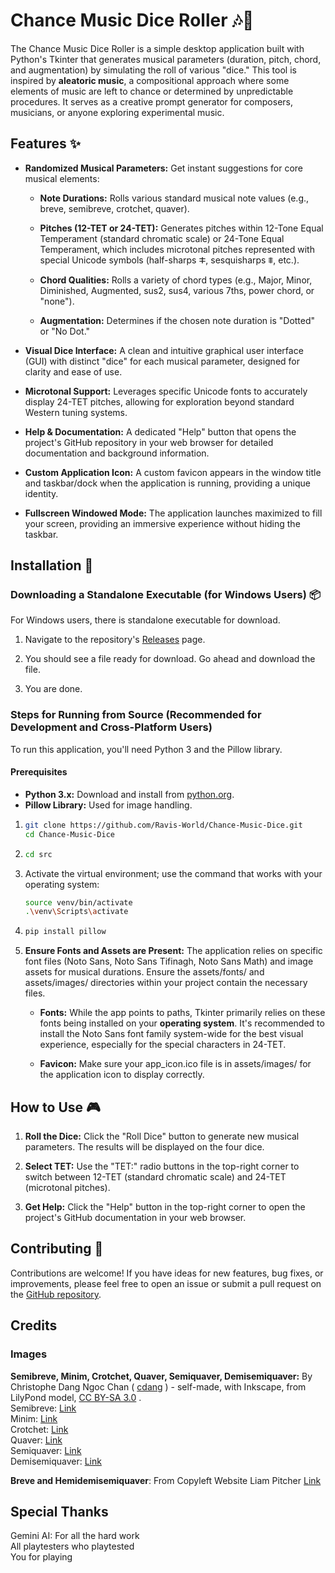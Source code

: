 Chance Music Dice Roller 🎶🎲
=============================

The Chance Music Dice Roller is a simple desktop application built with Python's Tkinter that generates musical parameters (duration, pitch, chord, and augmentation) by simulating the roll of various "dice." This tool is inspired by **aleatoric music**, a compositional approach where some elements of music are left to chance or determined by unpredictable procedures. It serves as a creative prompt generator for composers, musicians, or anyone exploring experimental music.

Features ✨
----------

*   **Randomized Musical Parameters:** Get instant suggestions for core musical elements:
    
    *   **Note Durations:** Rolls various standard musical note values (e.g., breve, semibreve, crotchet, quaver).
        
    *   **Pitches (12-TET or 24-TET):** Generates pitches within 12-Tone Equal Temperament (standard chromatic scale) or 24-Tone Equal Temperament, which includes microtonal pitches represented with special Unicode symbols (half-sharps ⵐ, sesquisharps ⩨, etc.).
        
    *   **Chord Qualities:** Rolls a variety of chord types (e.g., Major, Minor, Diminished, Augmented, sus2, sus4, various 7ths, power chord, or "none").
        
    *   **Augmentation:** Determines if the chosen note duration is "Dotted" or "No Dot."
        
*   **Visual Dice Interface:** A clean and intuitive graphical user interface (GUI) with distinct "dice" for each musical parameter, designed for clarity and ease of use.
    
*   **Microtonal Support:** Leverages specific Unicode fonts to accurately display 24-TET pitches, allowing for exploration beyond standard Western tuning systems.
    
*   **Help & Documentation:** A dedicated "Help" button that opens the project's GitHub repository in your web browser for detailed documentation and background information.
    
*   **Custom Application Icon:** A custom favicon appears in the window title and taskbar/dock when the application is running, providing a unique identity.
    
*   **Fullscreen Windowed Mode:** The application launches maximized to fill your screen, providing an immersive experience without hiding the taskbar.
    

Installation 🚀
---------------


### Downloading a Standalone Executable (for Windows Users) 📦

For Windows users, there is standalone executable for download.

1.  Navigate to the repository's [Releases](https://github.com/ravis-world/Chance-Music-Dice-Python/releases) page.
    
2.  You should see a file ready for download. Go ahead and download the file.
    
3.  You are done.

### Steps for Running from Source (Recommended for Development and Cross-Platform Users)

To run this application, you'll need Python 3 and the Pillow library.

#### Prerequisites

*   **Python 3.x:** Download and install from [python.org](https://www.python.org/downloads/).
*   **Pillow Library:** Used for image handling.

1.  ```bash
    git clone https://github.com/Ravis-World/Chance-Music-Dice.git
    cd Chance-Music-Dice
    ```
    
2.  ```bash
    cd src
    ```
    
3.  Activate the virtual environment; use the command that works with your operating system:
    ```bash
    source venv/bin/activate
    .\venv\Scripts\activate
    ```
        
4.  ```bash
    pip install pillow
    ```
    
5.  **Ensure Fonts and Assets are Present:** The application relies on specific font files (Noto Sans, Noto Sans Tifinagh, Noto Sans Math) and image assets for musical durations. Ensure the assets/fonts/ and assets/images/ directories within your project contain the necessary files.
    
    *   **Fonts:** While the app points to paths, Tkinter primarily relies on these fonts being installed on your **operating system**. It's recommended to install the Noto Sans font family system-wide for the best visual experience, especially for the special characters in 24-TET.
        
    *   **Favicon:** Make sure your app_icon.ico file is in assets/images/ for the application icon to display correctly.
    

How to Use 🎮
--------

1.  **Roll the Dice:** Click the "Roll Dice" button to generate new musical parameters. The results will be displayed on the four dice.
    
2.  **Select TET:** Use the "TET:" radio buttons in the top-right corner to switch between 12-TET (standard chromatic scale) and 24-TET (microtonal pitches).
    
3.  **Get Help:** Click the "Help" button in the top-right corner to open the project's GitHub documentation in your web browser.
    

Contributing 🤝
---------------

Contributions are welcome! If you have ideas for new features, bug fixes, or improvements, please feel free to open an issue or submit a pull request on the [GitHub repository](https://github.com/ravis-world/Chance-Music-Dice-Python).

Credits
-------

### Images

**Semibreve, Minim, Crotchet, Quaver, Semiquaver, Demisemiquaver:** By Christophe Dang Ngoc Chan ( [cdang](//commons.wikimedia.org/wiki/User:Cdang "User:Cdang") ) - self-made, with Inkscape, from LilyPond model, [CC BY-SA 3.0](http://creativecommons.org/licenses/by-sa/3.0/ "Creative Commons Attribution-Share Alike 3.0") .  
Semibreve: [Link](https://commons.wikimedia.org/w/index.php?curid=1334978)  
Minim: [Link](https://commons.wikimedia.org/w/index.php?curid=1334961)  
Crotchet: [Link](https://commons.wikimedia.org/w/index.php?curid=1334974)  
Quaver: [Link](https://commons.wikimedia.org/w/index.php?curid=1334967)  
Semiquaver: [Link](https://commons.wikimedia.org/w/index.php?curid=1334970)  
Demisemiquaver: [Link](https://commons.wikimedia.org/w/index.php?curid=1334983)

**Breve and Hemidemisemiquaver**: From Copyleft Website Liam Pitcher [Link](https://www.liampitcher.com/classical-music-blog/note-values)

Special Thanks
--------------

Gemini AI: For all the hard work  
All playtesters who playtested  
You for playing